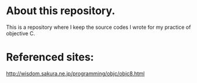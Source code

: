 # About this repository.
This is a repository where I keep the source codes I wrote for my practice of objective C.

# Referenced sites:
http://wisdom.sakura.ne.jp/programming/objc/objc8.html

